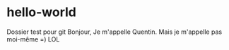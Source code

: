 # hello-world
Dossier test pour git
Bonjour,
Je m'appelle Quentin.
Mais je m'appelle pas moi-même =)
LOL
